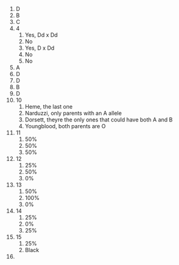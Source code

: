 1. D
2. B
3. C
4. 4
	1. Yes, Dd x Dd
	2. No
	3. Yes, D x Dd
	4. No
	5. No
5. A
6. D
7. D
8. B
9. D
10. 10
	1. Heme, the last one
	2. Narduzzi, only parents with an A allele
	3. Dorsett, theyre the only ones that could have both A and B
	4. Youngblood, both parents are O
11. 11
	1. 50%
	2. 50%
	3. 50%
12. 12
	1. 25%
	2. 50%
	3. 0%
13. 13
	1. 50%
	2. 100%
	3. 0%
14. 14
	1. 25%
	2. 0%
	3. 25%
15. 15
	1. 25%
	2. Black
16. 